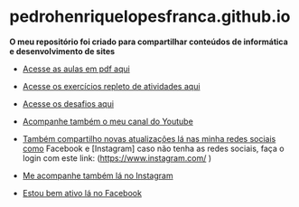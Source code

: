 # pedrohenriquelopesfranca.github.io

**O meu repositório foi criado para compartilhar conteúdos de informática e desenvolvimento de sites**
- [Acesse as aulas em pdf aqui](https://github.com/pedrohenriquelopesdefranca/Meu-Projeto/tree/main/aulas-pdf)
- [ Acesse os exercícios repleto de atividades aqui ](https://github.com/pedrohenriquelopesdefranca/Meu-Projeto/tree/main/excercicios)
- [Acesse os desafios aqui](https://github.com/pedrohenriquelopesdefranca/Meu-Projeto/tree/main/desafio)
- [Acompanhe também o meu canal do Youtube](https://www.youtube.com/channel/UCRIViLmimk4LZ1quiK2ZC_w/featured)
- [Também compartilho novas atualizações lá nas minha redes sociais como](https://pt-br.facebook.com/) Facebook e [Instagram] caso não tenha as redes sociais, faça o login com este link: (https://www.instagram.com/ )

- [Me acompanhe também lá no Instagram ](https://www.instagram.com/pedro_henrique_lopes05/)
- [Estou bem ativo lá no Facebook ](https://www.facebook.com/pedrohenrique.lopesdefranca.3/?_rdc=1&_rdr)
